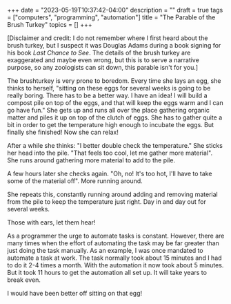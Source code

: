 +++
date = "2023-05-19T10:37:42-04:00"
description = ""
draft = true
tags = ["computers", "programming", "automation"]
title = "The Parable of the Brush Turkey"
topics = []
+++

[Disclaimer and credit:  I do not remember where I first heard about the brush turkey, but I suspect it was Douglas Adams during a book signing for his book _Last Chance to See_.  The details of the brush turkey are exaggerated and maybe even wrong, but this is to serve a narrative purpose, so any zoologists can sit down, this parable isn't for you.]

The brushturkey is very prone to boredom.  Every time she lays an egg, she thinks to herself, "sitting on these eggs for several weeks is going to be really boring.  There has to be a better way.  I have an idea!  I will build a compost pile on top of the eggs, and that will keep the eggs warm and I can go have fun."  She gets up and runs all over the place gathering organic matter and piles it up on top of the clutch of eggs.  She has to gather quite a bit in order to get the temperature high enough to incubate the eggs.  But finally she finished!  Now she can relax!

After a while she thinks:  "I better double check the temperature."  She sticks her head into the pile.  "That feels too cool, let me gather more material".  She runs around gathering more material to add to the pile.

A few hours later she checks again.  "Oh, no!  It's too hot, I'll have to take some of the material off".  More running around.

She repeats this, constantly running around adding and removing material from the pile to keep the temperature just right.  Day in and day out for several weeks.

Those with ears, let them hear!

As a programmer the urge to automate tasks is constant.  However, there are many times when the effort of automating the task may be far greater than just doing the task manually.  As an example, I was once mandated to automate a task at work.  The task normally took about 15 minutes and I had to do it 2-4 times a month.  With the automation it now took about 5 minutes.  But it took 11 hours to get the automation all set up.  It will take years to break even.

I would have been better off sitting on that egg!
